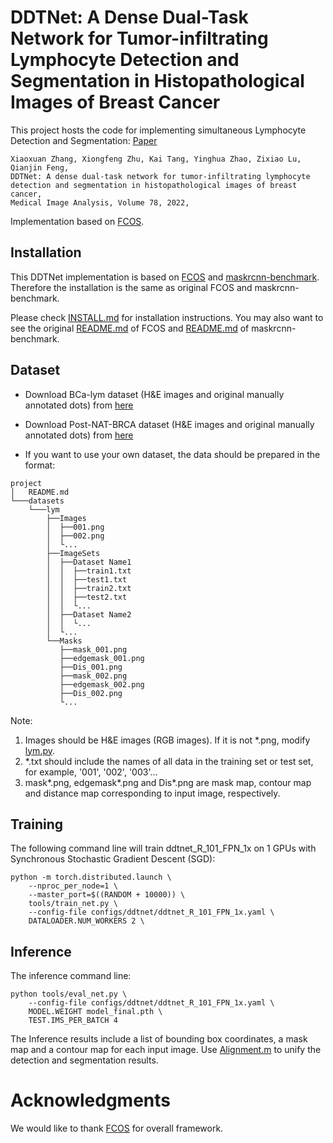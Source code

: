 # DDTNet: A Dense Dual-Task Network for Tumor-infiltrating Lymphocyte Detection and Segmentation in Histopathological Images of Breast Cancer

This project hosts the code for implementing simultaneous Lymphocyte Detection and Segmentation: [Paper](https://www.sciencedirect.com/science/article/pii/S1361841522000676)

    Xiaoxuan Zhang, Xiongfeng Zhu, Kai Tang, Yinghua Zhao, Zixiao Lu, Qianjin Feng,
    DDTNet: A dense dual-task network for tumor-infiltrating lymphocyte detection and segmentation in histopathological images of breast cancer,
    Medical Image Analysis, Volume 78, 2022,
 
Implementation based on [FCOS](https://github.com/tianzhi0549/FCOS).

## Installation
This DDTNet implementation is based on [FCOS](https://github.com/tianzhi0549/FCOS) and [maskrcnn-benchmark](https://github.com/facebookresearch/maskrcnn-benchmark). Therefore the installation is the same as original FCOS and maskrcnn-benchmark.

Please check [INSTALL.md](INSTALL.md) for installation instructions.
You may also want to see the original [README.md](FCOS_README.md) of FCOS and [README.md](MASKRCNN_README.md) of maskrcnn-benchmark.

## Dataset
+ Download BCa-lym dataset (H&E images and original manually annotated dots) from [here](https://www.andrewjanowczyk.com/use-case-4-lymphocyte-detection/)

+ Download Post-NAT-BRCA dataset (H&E images and original manually annotated dots) from [here](https://wiki.cancerimagingarchive.net/pages/viewpage.action?pageId=52758117#bcab02c187174a288dbcbf95d26179e8)

+ If you want to use your own dataset, the data should be prepared in the format:

```
project
│   README.md  
└───datasets
    └───lym
        ├──Images
        │  ├──001.png
        │  ├──002.png
        │  └...
        ├──ImageSets
        │  ├──Dataset Name1
        │  │  ├──train1.txt
        │  │  ├──test1.txt
        │  │  ├──train2.txt
        │  │  ├──test2.txt
        │  │  └...
        │  ├──Dataset Name2
        │  │  └...
        │  └...
        └──Masks
           ├──mask_001.png
           ├──edgemask_001.png
           ├──Dis_001.png       
           ├──mask_002.png
           ├──edgemask_002.png
           ├──Dis_002.png
           └...
```
Note:
1. Images should be H&E images (RGB images). If it is not *.png, modify [lym.py](fcos_core/data/datasets/lym.py). 
2. *.txt should include the names of all data in the training set or test set, for example, '001', '002', '003'...
3. mask*.png, edgemask*.png and Dis*.png are mask map, contour map and distance map corresponding to input image, respectively.
## Training
The following command line will train ddtnet_R_101_FPN_1x on 1 GPUs with Synchronous Stochastic Gradient Descent (SGD):

    python -m torch.distributed.launch \
        --nproc_per_node=1 \
        --master_port=$((RANDOM + 10000)) \
        tools/train_net.py \
        --config-file configs/ddtnet/ddtnet_R_101_FPN_1x.yaml \
        DATALOADER.NUM_WORKERS 2 \
        
## Inference
The inference command line:

    python tools/eval_net.py \
        --config-file configs/ddtnet/ddtnet_R_101_FPN_1x.yaml \
        MODEL.WEIGHT model_final.pth \
        TEST.IMS_PER_BATCH 4    

The Inference results include a list of bounding box coordinates, a mask map and a contour map for each input image. Use [Alignment.m](Alignment.m) to unify the detection and segmentation results.         
        

# Acknowledgments
We would like to thank [FCOS](https://github.com/tianzhi0549/FCOS) for overall framework.    
